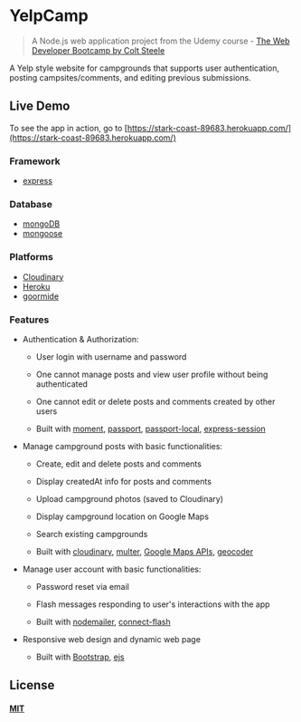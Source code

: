 # YelpCamp

> A Node.js web application project from the Udemy course - [The Web Developer Bootcamp by Colt Steele](https://www.udemy.com/the-web-developer-bootcamp/)

A Yelp style website for campgrounds that supports user authentication, posting campsites/comments, and editing previous submissions.

## Live Demo

To see the app in action, go to [https://stark-coast-89683.herokuapp.com/](https://stark-coast-89683.herokuapp.com/)

### Framework

* [express](https://expressjs.com/)

### Database

* [mongoDB](https://www.mongodb.com/)
* [mongoose](http://mongoosejs.com/)

### Platforms

* [Cloudinary](https://cloudinary.com/)
* [Heroku](https://www.heroku.com/)
* [goormide](https://ide.goorm.io/)

### Features

* Authentication & Authorization:
  
  * User login with username and password

  * One cannot manage posts and view user profile without being authenticated

  * One cannot edit or delete posts and comments created by other users
  
  * Built with [moment](https://momentjs.com/), [passport](http://www.passportjs.org/), [passport-local](https://github.com/jaredhanson/passport-local#passport-local), [express-session](https://github.com/expressjs/session#express-session)

* Manage campground posts with basic functionalities:

  * Create, edit and delete posts and comments
  
  * Display createdAt info for posts and comments

  * Upload campground photos (saved to Cloudinary)

  * Display campground location on Google Maps 
  
  * Search existing campgrounds
  
  * Built with [cloudinary](https://cloudinary.com/), [multer](https://www.npmjs.com/package/multer), [Google Maps APIs](https://developers.google.com/maps/), [geocoder](https://github.com/wyattdanger/geocoder#geocoder)

* Manage user account with basic functionalities:

  * Password reset via email

  * Flash messages responding to user's interactions with the app
  
  * Built with [nodemailer](https://nodemailer.com/about/), [connect-flash](https://github.com/jaredhanson/connect-flash#connect-flash)

* Responsive web design and dynamic web page

  * Built with [Bootstrap](https://getbootstrap.com/), [ejs](http://ejs.co/)

## License

#### [MIT](./LICENSE)
